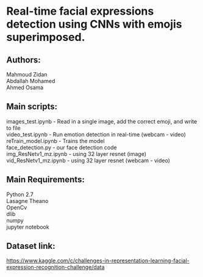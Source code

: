 # Real-time facial expressions detection using CNNs with emojis superimposed. 

## Authors:

Mahmoud Zidan	
Abdallah Mohamed	
Ahmed Osama	

## Main scripts: 

images_test.ipynb - Read in a single image, add the correct emoji, and write to file	   
video_test.ipynb - Run emotion detection in real-time (webcam - video)	   
reTrain_model.ipynb - Trains the model	    
face_detection.py - our face detection code	    
img_ResNetv1_mz.ipynb - using 32 layer resnet (image)   
vid_ResNetv1_mz.ipynb - using 32 layer resnet (webcam - video)   	

## Main Requirements:

Python 2.7	
Lasagne	
Theano	
OpenCv	
dlib	
numpy	
jupyter notebook	

## Dataset link:	
https://www.kaggle.com/c/challenges-in-representation-learning-facial-expression-recognition-challenge/data
